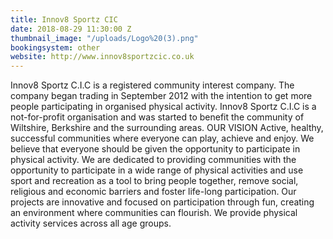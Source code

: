 ```yaml
---
title: Innov8 Sportz CIC
date: 2018-08-29 11:30:00 Z
thumbnail_image: "/uploads/Logo%20(3).png"
bookingsystem: other
website: http://www.innov8sportzcic.co.uk
---
```


Innov8 Sportz C.I.C is a registered community interest company. The company began trading in September 2012 with the intention to get more people participating in organised physical activity. Innov8 Sportz C.I.C is a not-for-profit organisation and was started to benefit the community of Wiltshire, Berkshire and the surrounding areas. OUR VISION Active, healthy, successful communities where everyone can play, achieve and enjoy. We believe that everyone should be given the opportunity to participate in physical activity. We are dedicated to providing communities with the opportunity to participate in a wide range of physical activities and use sport and recreation as a tool to bring people together, remove social, religious and economic barriers and foster life-long participation. Our projects are innovative and focused on participation through fun, creating an environment where communities can flourish. We provide physical activity services across all age groups.